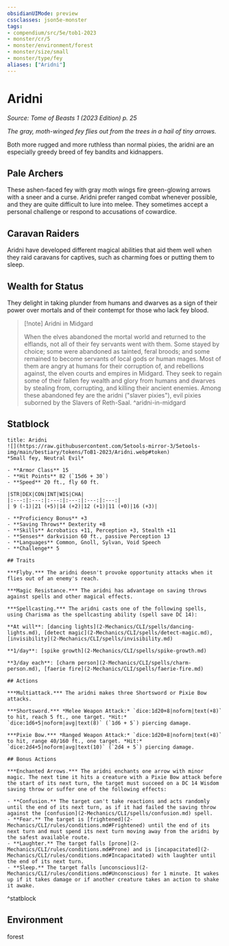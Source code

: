```yaml
---
obsidianUIMode: preview
cssclasses: json5e-monster
tags:
- compendium/src/5e/tob1-2023
- monster/cr/5
- monster/environment/forest
- monster/size/small
- monster/type/fey
aliases: ["Aridni"]
---
```

# Aridni
*Source: Tome of Beasts 1 (2023 Edition) p. 25*  

*The gray, moth-winged fey flies out from the trees in a hail of tiny arrows.*

Both more rugged and more ruthless than normal pixies, the aridni are an especially greedy breed of fey bandits and kidnappers.

## Pale Archers

These ashen-faced fey with gray moth wings fire green-glowing arrows with a sneer and a curse. Aridni prefer ranged combat whenever possible, and they are quite difficult to lure into melee. They sometimes accept a personal challenge or respond to accusations of cowardice.

## Caravan Raiders

Aridni have developed different magical abilities that aid them well when they raid caravans for captives, such as charming foes or putting them to sleep.

## Wealth for Status

They delight in taking plunder from humans and dwarves as a sign of their power over mortals and of their contempt for those who lack fey blood.

> [!note] Aridni in Midgard
> 
> When the elves abandoned the mortal world and returned to the elflands, not all of their fey servants went with them. Some stayed by choice; some were abandoned as tainted, feral broods; and some remained to become servants of local gods or human mages. Most of them are angry at humans for their corruption of, and rebellions against, the elven courts and empires in Midgard. They seek to regain some of their fallen fey wealth and glory from humans and dwarves by stealing from, corrupting, and killing their ancient enemies. Among these abandoned fey are the aridni ("slaver pixies"), evil pixies suborned by the Slavers of Reth-Saal.
^aridni-in-midgard

## Statblock

```ad-statblock
title: Aridni
![](https://raw.githubusercontent.com/5etools-mirror-3/5etools-img/main/bestiary/tokens/ToB1-2023/Aridni.webp#token)
*Small fey, Neutral Evil*

- **Armor Class** 15
- **Hit Points** 82 (`15d6 + 30`)
- **Speed** 20 ft., fly 60 ft.

|STR|DEX|CON|INT|WIS|CHA|
|:---:|:---:|:---:|:---:|:---:|:---:|
| 9 (-1)|21 (+5)|14 (+2)|12 (+1)|11 (+0)|16 (+3)|

- **Proficiency Bonus** +3
- **Saving Throws** Dexterity +8
- **Skills** Acrobatics +11, Perception +3, Stealth +11
- **Senses** darkvision 60 ft., passive Perception 13
- **Languages** Common, Gnoll, Sylvan, Void Speech
- **Challenge** 5

## Traits

***Flyby.*** The aridni doesn't provoke opportunity attacks when it flies out of an enemy's reach.

***Magic Resistance.*** The aridni has advantage on saving throws against spells and other magical effects.

***Spellcasting.*** The aridni casts one of the following spells, using Charisma as the spellcasting ability (spell save DC 14):

**At will**: [dancing lights](2-Mechanics/CLI/spells/dancing-lights.md), [detect magic](2-Mechanics/CLI/spells/detect-magic.md), [invisibility](2-Mechanics/CLI/spells/invisibility.md)

**1/day**: [spike growth](2-Mechanics/CLI/spells/spike-growth.md)

**3/day each**: [charm person](2-Mechanics/CLI/spells/charm-person.md), [faerie fire](2-Mechanics/CLI/spells/faerie-fire.md)

## Actions

***Multiattack.*** The aridni makes three Shortsword or Pixie Bow attacks.

***Shortsword.*** *Melee Weapon Attack:* `dice:1d20+8|noform|text(+8)` to hit, reach 5 ft., one target. *Hit:* `dice:1d6+5|noform|avg|text(8)` (`1d6 + 5`) piercing damage.

***Pixie Bow.*** *Ranged Weapon Attack:* `dice:1d20+8|noform|text(+8)` to hit, range 40/160 ft., one target. *Hit:* `dice:2d4+5|noform|avg|text(10)` (`2d4 + 5`) piercing damage.

## Bonus Actions

***Enchanted Arrows.*** The aridni enchants one arrow with minor magic. The next time it hits a creature with a Pixie Bow attack before the start of its next turn, the target must succeed on a DC 14 Wisdom saving throw or suffer one of the following effects:

- **Confusion.** The target can't take reactions and acts randomly until the end of its next turn, as if it had failed the saving throw against the [confusion](2-Mechanics/CLI/spells/confusion.md) spell.  
- **Fear.** The target is [frightened](2-Mechanics/CLI/rules/conditions.md#Frightened) until the end of its next turn and must spend its next turn moving away from the aridni by the safest available route.  
- **Laughter.** The target falls [prone](2-Mechanics/CLI/rules/conditions.md#Prone) and is [incapacitated](2-Mechanics/CLI/rules/conditions.md#Incapacitated) with laughter until the end of its next turn.  
- **Sleep.** The target falls [unconscious](2-Mechanics/CLI/rules/conditions.md#Unconscious) for 1 minute. It wakes up if it takes damage or if another creature takes an action to shake it awake.  
```
^statblock

## Environment

forest